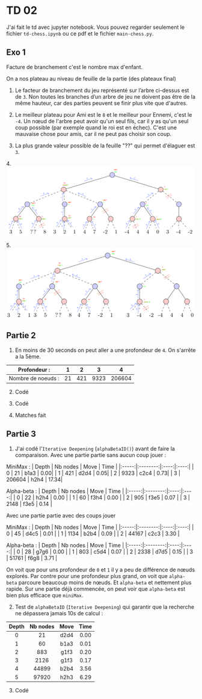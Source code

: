 # TD 02

J'ai fait le td avec jupyter notebook. Vous pouvez regarder seulement le fichier `td-chess.ipynb` ou ce pdf et le fichier `main-chess.py`.
## Exo 1

Facture de branchement c'est le nombre max d'enfant.

On a nos plateau au niveau de feuille de la partie (des plateaux final)

1. Le facteur de branchement du jeu représenté sur l’arbre ci-dessus est de `3`. Non toutes les branches d’un arbre de jeu ne doivent pas être de la même hauteur, car des parties peuvent se finir plus vite que d'autres.

2. Le meilleur plateau pour Ami est le `8` et le meilleur pour Ennemi, c'est le `-4`. Un nœud de l'arbre peut avoir qu'un seul fils, car il y as qu'un seul coup possible (par exemple quand le roi est en échec). C'est une mauvaise chose pour amis, car il ne peut pas choisir son coup.

3. La plus grande valeur possible de la feuille "??" qui permet d'élaguer est `3`.

4.![treeAlphaBeta.png](treeAlphaBeta.png)

5.![treeAlphaBeta.png](treeAlphaBetaCutMoreBranch.png)

## Partie 2

1. En moins de 30 seconds on peut aller a une profondeur de `4`. On s'arrête a la 5ème.

| Profondeur :       | 1  |  2  |  3   |   4    |
|:------------------:|:--:|:---:|:----:|:------:|
| Nombre de noeuds : | 21 | 421 | 9323 | 206604 |

2. Codé

3. Codé

4. Matches fait

## Partie 3

1. J'ai codé l'`Iterative Deepening` (`alphaBetaID()`) avant de faire la comparaison.
Avec une partie partie sans aucun coup jouer :

MiniMax :
| Depth | Nb nodes | Move | Time |
|:-----:|:--------:|:----:|:----:|
| 0     | 21 | b1a3 | 0.00|
| 1     | 421 | d2d4 | 0.05|
| 2     | 9323 | c2c4 | 0.73|
| 3     | 206604 | h2h4 | 17.34|

Alpha-beta :
| Depth | Nb nodes | Move | Time |
|:-----:|:--------:|:----:|:----:|
| 0     | 22 | h2h4 | 0.00 |
| 1     | 60 | f3h4 | 0.00 |
| 2     | 905 | f3e5 | 0.07 |
| 3     | 2148 | f3e5 | 0.14 |

Avec une partie partie avec des coups jouer

MiniMax :
| Depth | Nb nodes | Move | Time |
|:-----:|:--------:|:----:|:----:|
| 0     | 45 | d4c5 | 0.01 |
| 1     | 1134 | b2b4 | 0.09 |
| 2     | 44167 | c2c3 | 3.30 |

Alpha-beta :
| Depth | Nb nodes | Move | Time |
|:-----:|:--------:|:----:|:----:|
| 0     | 28 | g7g6 | 0.00 |
| 1     | 803 | c5d4 | 0.07 |
| 2     | 2338 | d7d5 | 0.15 |
| 3     | 51761 | f6g8 | 3.71 |

On voit que pour uns profondeur de `0` et `1` il y a peu de différence de nœuds explorés.
Par contre pour une profondeur plus grand, on voit que `alpha-beta` parcoure beaucoup moins de nœuds.
Et `alpha-beta` et nettement plus rapide.
Sur une partie déjà commencée, on peut voir que `alpha-beta` est bien plus efficace que `miniMax`.

2. Test de `alphaBetaID` (`Iterative Deepening`) qui garantir que la recherche ne dépassera jamais 10s de calcul :

| Depth | Nb nodes | Move | Time |
|:-----:|:--------:|:----:|:----:|
| 0     | 21 | d2d4 | 0.00 |
| 1     | 60 | b1a3 | 0.01 |
| 2     | 883 | g1f3 | 0.20 |
| 3     | 2126 | g1f3 | 0.17 |
| 4     | 44899 | b2b4 | 3.56 |
| 5     | 97920 | h2h3 | 6.29 |

3. Codé
